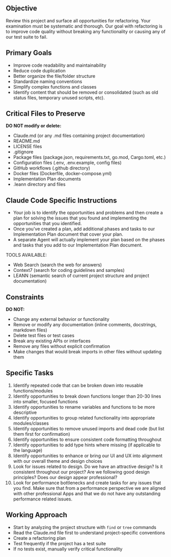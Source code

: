 ## Objective
Review this project and surface all opportunities for refactoring. Your examination must be systematic and thorough. Our goal with refactoring is to improve code quality without breaking any functionality or causing any of our test suite to fail.

## Primary Goals
- Improve code readability and maintainability
- Reduce code duplication
- Better organize the file/folder structure
- Standardize naming conventions
- Simplify complex functions and classes
- Identify content that should be removed or consolidated (such as old status files, temporary unused scripts, etc).

## Critical Files to Preserve
**DO NOT modify or delete:**
- Claude.md (or any .md files containing project documentation)
- README.md
- LICENSE files
- .gitignore
- Package files (package.json, requirements.txt, go.mod, Cargo.toml, etc.)
- Configuration files (.env, .env.example, config files)
- GitHub workflows (.github directory)
- Docker files (Dockerfile, docker-compose.yml)
- Implementation Plan documents
- .leann directory and files

## Claude Code Specific Instructions
- Your job is to identify the opportunities and problems and then create a plan for solving the issues that you found and implementing the opportunities that you identified.
- Once you've created a plan, add additional phases and tasks to our Implementation Plan document that cover your plan.
- A separate Agent will actually implement your plan based on the phases and tasks that you add to our Implementation Plan document.

TOOLS AVAILABLE:

- Web Search (search the web for answers)
- Context7 (search for coding guidelines and samples)
- LEANN (semantic search of current project structure and project documentation)

## Constraints
**DO NOT:**
- Change any external behavior or functionality
- Remove or modify any documentation (inline comments, docstrings, markdown files)
- Delete test files or test cases
- Break any existing APIs or interfaces
- Remove any files without explicit confirmation
- Make changes that would break imports in other files without updating them

## Specific Tasks
1. Identify repeated code that can be broken down into reusable functions/modules
2. Identify opportunities to break down functions longer than 20-30 lines into smaller, focused functions
3. Identify opportunities to rename variables and functions to be more descriptive
4. Identify opportunities to group related functionality into appropriate modules/classes
5. Identify opportunities to remove unused imports and dead code (but list them first for confirmation)
6. Identify opportunities to ensure consistent code formatting throughout
7. Identify opportunities to add type hints where missing (if applicable to the language)
8. Identify opportunities to enhance or bring our UI and UX into alignment with our overall theme and design choices
9. Look for issues related to design. Do we have an attractive design? Is it consistent throughout our project? Are we following good design principles? Does our design appear professional?
10. Look for performance bottlenecks and create tasks for any issues that you find. Make sure that from a performance perspective we are aligned with other professional Apps and that we do not have any outstanding performance related issues.

## Working Approach
- Start by analyzing the project structure with `find` or `tree` commands
- Read the Claude.md file first to understand project-specific conventions
- Create a refactoring plan
- Test frequently if the project has a test suite
- If no tests exist, manually verify critical functionality